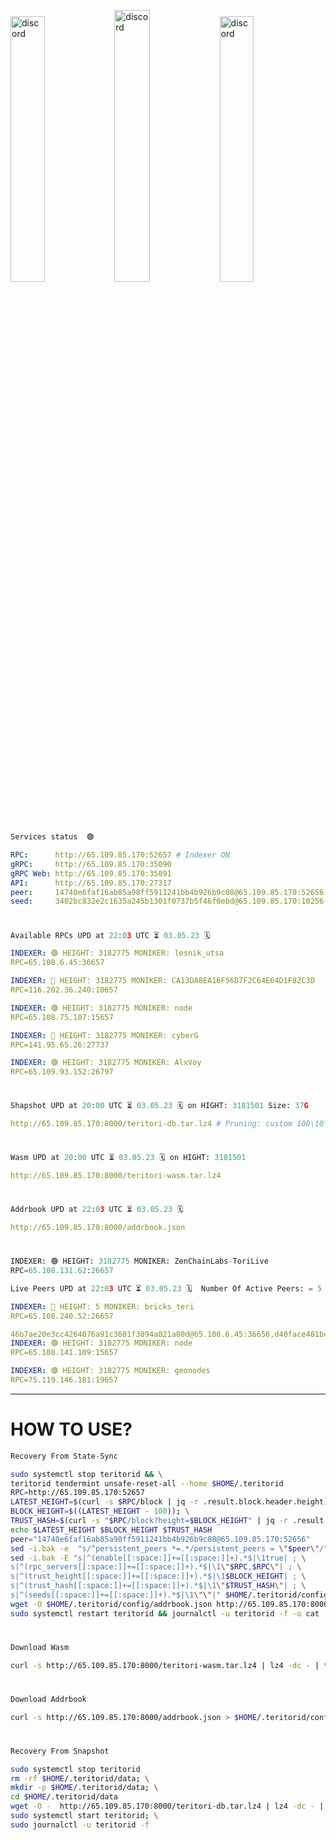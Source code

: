 [<img src='https://user-images.githubusercontent.com/83868103/215836529-812ac1b8-029f-4f5d-bb72-8539c308b0f4.png' alt='discord'  width='33%'>](https://github.com/romanv1812/Teritori/blob/main/data/mainnet_guide.md)[<img src='https://user-images.githubusercontent.com/83868103/215836572-1ace2f52-bfa5-452a-a9bd-1382169bc8f2.png' alt='discord'  width='33.39%'>](https://restake.app/teritori/torivaloper1qy38xmcrnht0kt5c5fryvl8llrpdwer6atxj5u/stake)[<img src='https://user-images.githubusercontent.com/83868103/215836599-cb1990d2-2e43-4fc2-898a-c373bcb64677.png' alt='discord'  width='33%'>](https://restake.app/teritori/torivaloper1qy38xmcrnht0kt5c5fryvl8llrpdwer6atxj5u/stake)
```python
Services status  🟢
```
```YAML
RPC:      http://65.109.85.170:52657 # Indexer ON
gRPC:     http://65.109.85.170:35090
gRPC Web: http://65.109.85.170:35091
API:      http://65.109.85.170:27317
peer:     14740e6faf16ab85a98ff5911241bb4b926b9c08@65.109.85.170:52656
seed:     3402bc832e2c1635a245b1301f0737b5f46f0ebd@65.109.85.170:10256
```
#
```python
Available RPCs UPD at 22:03 UTC ⏳ 03.05.23 🗓️ 
```
```YAML
INDEXER: 🟢 HEIGHT: 3182775 MONIKER: lesnik_utsa
RPC=65.108.6.45:36657

INDEXER: 🔴 HEIGHT: 3182775 MONIKER: CA13DA8EA16F56D7F2C64E64D1F82C3D
RPC=116.202.36.240:10657

INDEXER: 🟢 HEIGHT: 3182775 MONIKER: node
RPC=65.108.75.107:15657

INDEXER: 🔴 HEIGHT: 3182775 MONIKER: cyberG
RPC=141.95.65.26:27737

INDEXER: 🟢 HEIGHT: 3182775 MONIKER: AlxVoy
RPC=65.109.93.152:26797

```
#
```python
Shapshot UPD at 20:00 UTC ⏳ 03.05.23 🗓️ on HIGHT: 3181501 Size: 37G
```
```YAML
http://65.109.85.170:8000/teritori-db.tar.lz4 # Pruning: custom 100\10\100 Indexer kv
```
#
```python
Wasm UPD at 20:00 UTC ⏳ 03.05.23 🗓️ on HIGHT: 3181501
```
```YAML
http://65.109.85.170:8000/teritori-wasm.tar.lz4
```
#
```python
Addrbook UPD at 22:03 UTC ⏳ 03.05.23 🗓️ 
```
```YAML
http://65.109.85.170:8000/addrbook.json
```
#
```python
INDEXER: 🟢 HEIGHT: 3182775 MONIKER: ZenChainLabs-ToriLive
RPC=65.108.131.62:26657

Live Peers UPD at 22:03 UTC ⏳ 03.05.23 🗓️  Number Of Active Peers: = 5
```
```YAML
INDEXER: 🔴 HEIGHT: 5 MONIKER: bricks_teri
RPC=65.108.240.52:26657

46b7ae20e3cc4264076a91c3601f3894a021a80d@65.108.6.45:36656,d40face481bc00a617d9a29c39be412a776e28c2@116.202.36.240:10656,4cef2b81f82420434c6ce0dc43ca04ad18ef773f@65.108.75.107:15656,e3b906fefa58783395fcf72086c698707908a558@141.95.65.26:27736,6ef7a8bc7a3cc0856594f12570e8f2282a099dcf@65.109.93.152:26796,8e9624292123624e4eddc3f43189f08a0424127e@65.108.131.62:26656,a57b53a46e6f473b42a6db6e0c0f216b1611efcb@65.108.240.52:26656
INDEXER: 🟢 HEIGHT: 3182775 MONIKER: node
RPC=65.108.141.109:15657

INDEXER: 🟢 HEIGHT: 3182775 MONIKER: geonodes
RPC=75.119.146.181:19657

```
---
# HOW TO USE?
```python
Recovery From State-Sync
```
```bash
sudo systemctl stop teritorid && \
teritorid tendermint unsafe-reset-all --home $HOME/.teritorid
RPC=http://65.109.85.170:52657
LATEST_HEIGHT=$(curl -s $RPC/block | jq -r .result.block.header.height); \
BLOCK_HEIGHT=$((LATEST_HEIGHT - 100)); \
TRUST_HASH=$(curl -s "$RPC/block?height=$BLOCK_HEIGHT" | jq -r .result.block_id.hash)
echo $LATEST_HEIGHT $BLOCK_HEIGHT $TRUST_HASH
peer="14740e6faf16ab85a98ff5911241bb4b926b9c08@65.109.85.170:52656"
sed -i.bak -e  "s/^persistent_peers *=.*/persistent_peers = \"$peer\"/" $HOME/.teritorid/config/config.toml
sed -i.bak -E "s|^(enable[[:space:]]+=[[:space:]]+).*$|\1true| ; \
s|^(rpc_servers[[:space:]]+=[[:space:]]+).*$|\1\"$RPC,$RPC\"| ; \
s|^(trust_height[[:space:]]+=[[:space:]]+).*$|\1$BLOCK_HEIGHT| ; \
s|^(trust_hash[[:space:]]+=[[:space:]]+).*$|\1\"$TRUST_HASH\"| ; \
s|^(seeds[[:space:]]+=[[:space:]]+).*$|\1\"\"|" $HOME/.teritorid/config/config.toml
wget -O $HOME/.teritorid/config/addrbook.json http://65.109.85.170:8000/addrbook.json
sudo systemctl restart teritorid && journalctl -u teritorid -f -o cat
```
#
```python
Download Wasm
```
```bash
curl -s http://65.109.85.170:8000/teritori-wasm.tar.lz4 | lz4 -dc - | tar -xf - -C $HOME/.teritorid/data
```
#
```python
Download Addrbook
```
```bash
curl -s http://65.109.85.170:8000/addrbook.json > $HOME/.teritorid/config/addrbook.json
```
#
```python
Recovery From Snapshot
```
```bash
sudo systemctl stop teritorid
rm -rf $HOME/.teritorid/data; \
mkdir -p $HOME/.teritorid/data; \
cd $HOME/.teritorid/data
wget -O -  http://65.109.85.170:8000/teritori-db.tar.lz4 | lz4 -dc - | tar -xf - -C $HOME/.teritorid
sudo systemctl start teritorid; \
sudo journalctl -u teritorid -f
```
